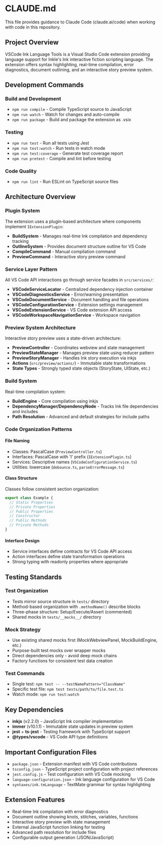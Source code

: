 # CLAUDE.md

This file provides guidance to Claude Code (claude.ai/code) when working with code in this repository.

## Project Overview

VSCode Ink Language Tools is a Visual Studio Code extension providing language support for Inkle's Ink interactive fiction scripting language. The extension offers syntax highlighting, real-time compilation, error diagnostics, document outlining, and an interactive story preview system.

## Development Commands

### Build and Development
- `npm run compile` - Compile TypeScript source to JavaScript
- `npm run watch` - Watch for changes and auto-compile
- `npm run package` - Build and package the extension as .vsix

### Testing
- `npm run test` - Run all tests using Jest
- `npm run test:watch` - Run tests in watch mode
- `npm run test:coverage` - Generate test coverage report
- `npm run pretest` - Compile and lint before testing

### Code Quality
- `npm run lint` - Run ESLint on TypeScript source files

## Architecture Overview

### Plugin System
The extension uses a plugin-based architecture where components implement `IExtensionPlugin`:
- **BuildSystem** - Manages real-time Ink compilation and dependency tracking
- **OutlineSystem** - Provides document structure outline for VS Code
- **CompileCommand** - Manual compilation command
- **PreviewCommand** - Interactive story preview command

### Service Layer Pattern
All VS Code API interactions go through service facades in `src/services/`:
- **VSCodeServiceLocator** - Centralized dependency injection container
- **VSCodeDiagnosticsService** - Error/warning presentation
- **VSCodeDocumentService** - Document handling and file operations
- **VSCodeConfigurationService** - Extension settings management
- **VSCodeExtensionService** - VS Code extension API access
- **VSCodeWorkspaceNavigationService** - Workspace navigation

### Preview System Architecture
Interactive story preview uses a state-driven architecture:
- **PreviewController** - Coordinates webview and state management
- **PreviewStateManager** - Manages preview state using reducer pattern
- **PreviewStoryManager** - Handles Ink story execution via inkjs
- **Actions** (`src/preview/actions/`) - Immutable state transformations
- **State Types** - Strongly typed state objects (StoryState, UIState, etc.)

### Build System
Real-time compilation system:
- **BuildEngine** - Core compilation using inkjs
- **DependencyManager/DependencyNode** - Tracks Ink file dependencies and includes
- **Path Resolution** - Advanced and default strategies for include paths

### Code Organization Patterns

#### File Naming
- Classes: PascalCase (`PreviewController.ts`)
- Interfaces: PascalCase with 'I' prefix (`IExtensionPlugin.ts`)
- Services: Descriptive names (`VSCodeConfigurationService.ts`)
- Utilities: lowercase (`debounce.ts`, `parseErrorMessage.ts`)

#### Class Structure
Classes follow consistent section organization:
```typescript
export class Example {
  // Static Properties
  // Private Properties  
  // Public Properties
  // Constructor
  // Public Methods
  // Private Methods
}
```

#### Interface Design
- Service interfaces define contracts for VS Code API access
- Action interfaces define state transformation operations
- Strong typing with readonly properties where appropriate

## Testing Standards

### Test Organization
- Tests mirror source structure in `tests/` directory
- Method-based organization with `.methodName()` describe blocks
- Three-phase structure: Setup/Execute/Assert (commented)
- Shared mocks in `tests/__mocks__/` directory

### Mock Strategy
- Use existing shared mocks first (MockWebviewPanel, MockBuildEngine, etc.)
- Purpose-built test mocks over wrapper mocks
- Direct dependencies only - avoid deep mock chains
- Factory functions for consistent test data creation

### Test Commands
- Single test: `npm test -- --testNamePattern="ClassName"`
- Specific test file: `npm test tests/path/to/file.test.ts`
- Watch mode: `npm run test:watch`

## Key Dependencies
- **inkjs** (v2.2.0) - JavaScript Ink compiler implementation
- **immer** (v10.1.1) - Immutable state updates in preview system
- **jest** + **ts-jest** - Testing framework with TypeScript support
- **@types/vscode** - VS Code API type definitions

## Important Configuration Files
- `package.json` - Extension manifest with VS Code contributions
- `tsconfig.json` - TypeScript project configuration with project references
- `jest.config.js` - Test configuration with VS Code mocking
- `language-configuration.json` - Ink language configuration for VS Code
- `syntaxes/ink.tmLanguage` - TextMate grammar for syntax highlighting

## Extension Features
- Real-time Ink compilation with error diagnostics
- Document outline showing knots, stitches, variables, functions
- Interactive story preview with state management
- External JavaScript function linking for testing
- Advanced path resolution for include files
- Configurable output generation (JSON/JavaScript)